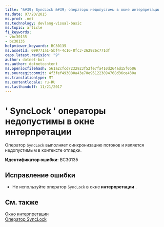 ```yaml
---
title: "&#39; SyncLock &#39; операторы недопустимы в окне интерпретации"
ms.date: 07/20/2015
ms.prod: .net
ms.technology: devlang-visual-basic
ms.topic: article
f1_keywords:
- vbc30135
- bc30135
helpviewer_keywords: BC30135
ms.assetid: 099771a1-5bf4-4c16-8fc3-262926c771df
caps.latest.revision: "9"
author: dotnet-bot
ms.author: dotnetcontent
ms.openlocfilehash: 561a2cfcd7232923f52fe7fa410d264ad15f0b06
ms.sourcegitcommit: 4f3fef493080a43e70e951223894768d36ce430a
ms.translationtype: MT
ms.contentlocale: ru-RU
ms.lasthandoff: 11/21/2017
---
```

# <a name="39synclock39-statements-are-not-valid-in-the-immediate-window"></a>&#39; SyncLock &#39; операторы недопустимы в окне интерпретации
Оператор `SyncLock` выполняет синхронизацию потоков и является недопустимым в контексте отладки.  
  
 **Идентификатор ошибки:** BC30135  
  
## <a name="to-correct-this-error"></a>Исправление ошибки  
  
-   Не используйте оператор `SyncLock` в окне **интерпретации** .  
  
## <a name="see-also"></a>См. также  
 [Окно интерпретации](/visualstudio/ide/reference/immediate-window)  
 [Оператор SyncLock](../../visual-basic/language-reference/statements/synclock-statement.md)
